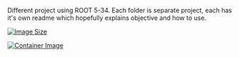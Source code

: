 Different project using ROOT 5-34. Each folder is separate project, each has it's own readme which hopefully explains objective and how to use.

[![Image Size](https://img.shields.io/badge/image%20size-200%20MB-blue)](https://github.com/mach3-software/MaCh3/pkgs/container/mach3)

[![Container Image](https://img.shields.io/badge/Container-Image-brightgreen)](https://github.com/mach3-software/MaCh3/pkgs/container/mach3)


